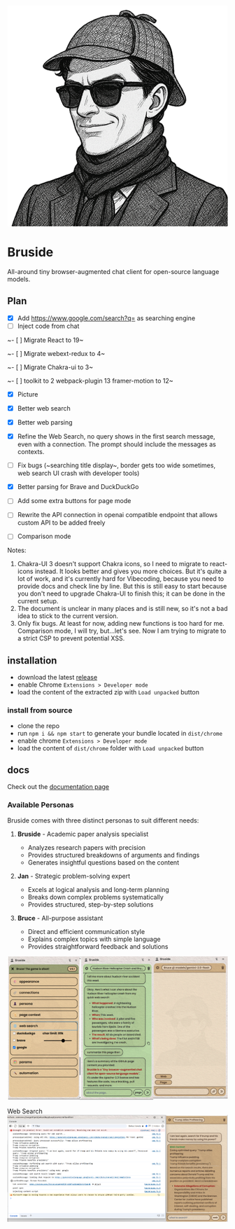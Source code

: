 ![](/public/images/Bruside.png)

# Bruside

All-around tiny browser-augmented chat client for open-source language models.

## Plan

- [X] Add https://www.google.com/search?q= as searching engine
- [ ] Inject code from chat <br>

~- [ ] Migrate React to 19~ <br>

~- [ ] Migrate webext-redux to 4~ <br>

~- [ ] Migrate Chakra-ui to 3~ <br>

~- [ ] toolkit to 2 webpack-plugin 13 framer-motion to 12~ <br>

- [X] Picture
- [X] Better web search
- [X] Better web parsing
- [X] Refine the Web Search, no query shows in the first search message, even with a connection. The prompt should include the messages as contexts.
- [ ] Fix bugs (~searching title display~, border gets too wide sometimes, web search UI crash with developer tools)
- [X] Better parsing for Brave and DuckDuckGo
- [ ] Add some extra buttons for page mode
- [ ] Rewrite the API connection in openai compatible endpoint that allows custom API to be added freely
- [ ] Comparison mode


Notes: 
1. Chakra-UI 3 doesn't support Chakra icons, so I need to migrate to react-icons instead. It looks better and gives you more choices. But it's quite a lot of work, and it's currently hard for Vibecoding, because you need to provide docs and check line by line. But this is still easy to start because you don't need to upgrade Chakra-UI to finish this; it can be done in the current setup.
2. The document is unclear in many places and is still new, so it's not a bad idea to stick to the current version. 
3. Only fix bugs. At least for now, adding new functions is too hard for me. Comparison mode, I will try, but...let's see. Now I am trying to migrate to a strict CSP to prevent potential XSS.

## installation

- download the latest [release](https://github.com/3-ark/Bruside/releases)
- enable Chrome `Extensions > Developer mode`
- load the content of the extracted zip with `Load unpacked` button

### install from source

- clone the repo
- run `npm i && npm start` to generate your bundle located in `dist/chrome`
- enable chrome `Extensions > Developer mode`
- load the content of `dist/chrome` folder with `Load unpacked` button

## docs

Check out the [documentation page](/DOCS.md)

### Available Personas

Bruside comes with three distinct personas to suit different needs:

1. **Bruside** - Academic paper analysis specialist
   - Analyzes research papers with precision
   - Provides structured breakdowns of arguments and findings
   - Generates insightful questions based on the content

2. **Jan** - Strategic problem-solving expert
   - Excels at logical analysis and long-term planning
   - Breaks down complex problems systematically
   - Provides structured, step-by-step solutions

3. **Bruce** - All-purpose assistant
   - Direct and efficient communication style
   - Explains complex topics with simple language
   - Provides straightforward feedback and solutions

![](/docs/Bruside_app.png)

Web Search
![alt text](/docs/websearch.png)
